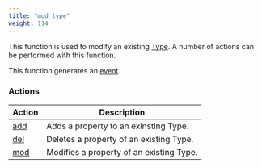```yaml
---
title: "mod_type"
weight: 114
---
```


This function is used to modify an existing [Type](../../data-types/type). A number of actions can be performed with this function.

This function generates an [event](../../overview/events).

### Actions

Action | Description
------ | -----------
[add](./add) | Adds a property to an exinsting Type.
[del](./del) | Deletes a property of an existing Type.
[mod](./mod) | Modifies a property of an existing Type.
